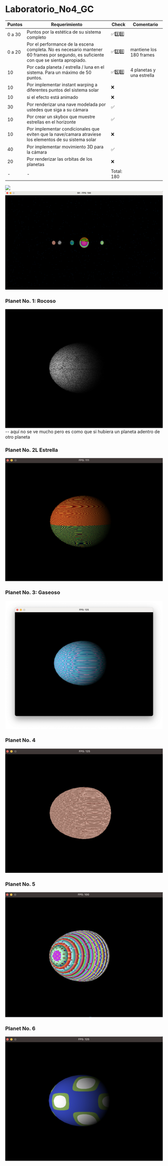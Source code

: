 # Laboratorio_No4_GC

| Puntos | Requerimiento | Check | Comentario |
|----|----|----|----|
| 0 a 30 | Puntos por la estética de su sistema completo | ✅3️⃣0️⃣ |  |
| 0 a 20 | Por el performance de la escena completa. No es necesario mantener 60 frames por segundo, es suficiente con que se sienta apropiado. | ✅2️⃣0️⃣ | mantiene los 180 frames |
| 10 | Por cada planeta / estrella / luna en el sistema. Para un máximo de 50 puntos. | ✅5️⃣0️⃣ | 4 planetas y una estrella |
| 10 | Por implementar instant warping a diferentes puntos del sistema solar | ❌ |  |
| 10 | si el efecto está animado | ❌ |  |
| 30 | Por renderizar una nave modelada por ustedes que siga a su cámara | ✅ |  |
| 10 | Por crear un skybox que muestre estrellas en el horizonte | ✅ |  |
| 10 | Por implementar condicionales que eviten que la nave/camara atraviese los elementos de su sistema solar | ❌ |  |
| 40 | Por implementar movimiento 3D para la cámara | ✅ |  |
| 20 | Por renderizar las orbitas de los planetas | ❌ |  |
| - | - | Total: 180 |  |

![](https://github.com/mvrcentes/Laboratorio_No4_GC/blob/Proyecto/video2.gif?raw=true)
![](https://github.com/mvrcentes/Laboratorio_No4_GC/blob/Proyecto/video.gif?raw=true)


### Planet No. 1: Rocoso
![](https://github.com/mvrcentes/Laboratorio_No4_GC/blob/master/images/planet_No6.png?raw=true)
-- aquí no se ve mucho pero es como que si hubiera un planeta adentro de otro planeta
### Planet No. 2L Estrella
![](https://github.com/mvrcentes/Laboratorio_No4_GC/blob/master/images/planet_No3.png?raw=true)
### Planet No. 3: Gaseoso
![](https://github.com/mvrcentes/Laboratorio_No4_GC/blob/master/images/planet_No5.png?raw=true)
### Planet No. 4
![](https://github.com/mvrcentes/Laboratorio_No4_GC/blob/master/images/planet_No4.png?raw=true)
### Planet No. 5
![](https://github.com/mvrcentes/Laboratorio_No4_GC/blob/master/images/planet_No2.png?raw=true)
### Planet No. 6
![](https://github.com/mvrcentes/Laboratorio_No4_GC/blob/master/images/planet_No1.png?raw=true)

